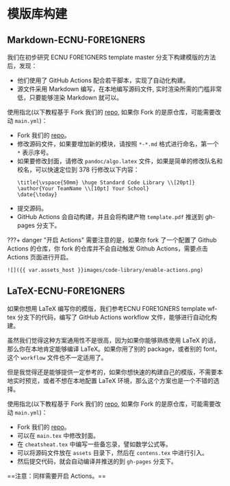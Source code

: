 # 模版库构建

## Markdown-ECNU-F0RE1GNERS

我们在初步研究 ECNU F0RE1GNERS template master 分支下构建模版的方法后，发现：

- 他们使用了 GitHub Actions 配合若干脚本，实现了自动化构建。
- 源文件采用 Markdown 编写，在本地编写源码文件, 实时渲染所需的门槛非常低，只要能够渲染 Markdown 就可以。

使用指北(以下教程基于 Fork 我们的 [repo][template-Markdown-ECNU-F0RE1GNERS-repo], 如果你 Fork 的是原仓库，可能需要改动 `main.yml`)：

- Fork 我们的 [repo][template-Markdown-ECNU-F0RE1GNERS-repo]。
- 修改源码文件，如果要增加新的模块，请按照 `*-*.md` 格式进行命名，第一个 `*` 表示序号。
- 如果要修改封面，请修改 `pandoc/algo.latex` 文件，如果是简单的修改队名和校名，可以快速定位到 378 行修改以下内容：
    ```plain
    \title{\vspace{50mm} \huge Standard Code Library \\[20pt]}
    \author{Your TeamName \\[10pt] Your School}
    \date{\today}
    ```
- 提交源码。
- GitHub Actions 会自动构建，并且会将构建产物 `template.pdf` 推送到 gh-pages 分支下。

???+ danger "开启 Actions"
    需要注意的是，如果你 fork 了一个配置了 Github Actions 的仓库，你 fork 的仓库并不会自动触发 Github Actions，需要点击 Actions 页面进行开启。

    ![]({{ var.assets_host }}images/code-library/enable-actions.png)

## LaTeX-ECNU-F0RE1GNERS

如果你想用 LaTeX 编写你的模版，我们参考ECNU F0RE1GNERS template wf-tex 分支下的代码，编写了 GitHub Actions workflow 文件，能够进行自动化构建。

虽然我们觉得这种方案通用性不是很高，因为如果你能够熟练使用 LaTeX 的话，那么你在本地肯定能够编译 LaTeX。如果你用了别的 package，或者别的 font，这个 `workflow` 文件也不一定适用了。

但是我觉得还是能够提供一定参考的，如果你想快速的构建自己的模版，不需要本地实时预览，或者不想在本地配置 LaTeX 环境，那么这个方案也是一个不错的选择。

使用指北(以下教程基于 Fork 我们的 [repo][template-LaTeX-ECNU-F0RE1GNERS-repo], 如果你 Fork 的是原仓库，可能需要改动 `main.yml`)：

- Fork 我们的 [repo][template-LaTeX-ECNU-F0RE1GNERS-repo]。
- 可以在 `main.tex` 中修改封面。
- 在 `cheatsheat.tex` 中编写一些备忘录，譬如数学公式等。
- 可以将源码文件放在 `assets` 目录下，然后在 `contens.tex` 中进行引入。
- 然后提交代码，就会自动编译并推送的到 `gh-pages` 分支下。

==注意：同样需要开启 Actions。==

[template-Markdown-ECNU-F0RE1GNERS-repo]: https://github.com/XCPCIO/template-Markdown-ECNU-F0RE1GNERS
[template-LaTeX-ECNU-F0RE1GNERS-repo]: https://github.com/XCPCIO/template-LaTeX-ECNU-F0RE1GNERS
